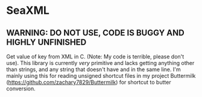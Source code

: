 # SeaXML

## WARNING: DO NOT USE, CODE IS BUGGY AND HIGHLY UNFINISHED
Get value of key from XML in C. (Note: My code is terrible, please don't use). This library is currently *very* primitive and lacks getting anything other than strings, and any string that doesn't have <string> and </string> in the same line. I'm mainly using this for reading unsigned shortcut files in my project Buttermilk (https://github.com/zachary7829/Buttermilk) for shortcut to butter conversion.
